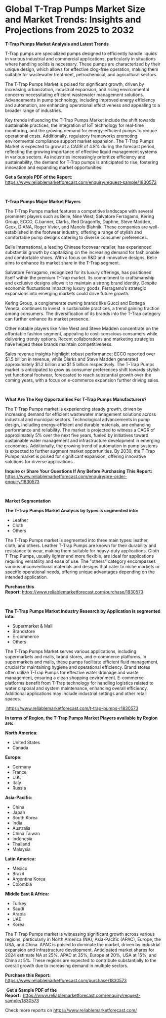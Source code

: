 <p><h1>Global T-Trap Pumps Market Size and Market Trends: Insights and Projections from 2025 to 2032</h1></p><p><strong>T-Trap Pumps Market Analysis and Latest Trends</strong></p>
<p><p>T-Trap pumps are specialized pumps designed to efficiently handle liquids in various industrial and commercial applications, particularly in situations where handling solids is necessary. These pumps are characterized by their unique design, which allows for effective clog-free operation, making them suitable for wastewater treatment, petrochemical, and agricultural sectors. </p><p>The T-Trap Pumps Market is poised for significant growth, driven by increasing urbanization, industrial expansion, and rising environmental concerns necessitating efficient wastewater management solutions. Advancements in pump technology, including improved energy efficiency and automation, are enhancing operational effectiveness and appealing to a broader range of industries. </p><p>Key trends influencing the T-Trap Pumps Market include the shift towards sustainable practices, the integration of IoT technology for real-time monitoring, and the growing demand for energy-efficient pumps to reduce operational costs. Additionally, regulatory frameworks promoting environmental compliance support market expansion. The T-Trap Pumps Market is expected to grow at a CAGR of 4.8% during the forecast period, reflecting the growing importance of effective liquid management systems in various sectors. As industries increasingly prioritize efficiency and sustainability, the demand for T-Trap pumps is anticipated to rise, fostering innovation and expanding market opportunities.</p></p>
<p><strong>Get a Sample PDF of the Report:&nbsp;</strong> <a href="https://www.reliablemarketforecast.com/enquiry/request-sample/1830573?utm_campaign=2479&utm_medium=2&utm_source=Github&utm_content=ia&utm_term=05042025&utm_id=t-trap-pumps">https://www.reliablemarketforecast.com/enquiry/request-sample/1830573</a></p>
<p>&nbsp;</p>
<p><strong>T-Trap Pumps Major Market Players</strong></p>
<p><p>The T-Trap Pumps market features a competitive landscape with several prominent players such as Belle, Nine West, Salvatore Ferragamo, Kering Group, ECCO, C.banner, Clarks, Red Dragonfly, Daphne, Steve Madden, Geox, DIANA, Roger Vivier, and Manolo Blahnik. These companies are well-established in the footwear industry, offering a range of stylish and comfortable pump designs catering to diverse consumer preferences.</p><p>Belle International, a leading Chinese footwear retailer, has experienced substantial growth by capitalizing on the increasing demand for fashionable and comfortable shoes. With a focus on R&D and innovative designs, Belle aims to enhance its market share in the T-Trap segment.</p><p>Salvatore Ferragamo, recognized for its luxury offerings, has positioned itself within the premium T-Trap market. Its commitment to craftsmanship and exclusive designs allows it to maintain a strong brand identity. Despite economic fluctuations impacting luxury goods, Ferragamo’s strategic expansions into emerging markets could drive future growth.</p><p>Kering Group, a conglomerate owning brands like Gucci and Bottega Veneta, continues to invest in sustainable practices, a trend gaining traction among consumers. The diversification of its brands into the T-Trap category can further enhance its market presence.</p><p>Other notable players like Nine West and Steve Madden concentrate on the affordable fashion segment, appealing to cost-conscious consumers while delivering trendy options. Recent collaborations and marketing strategies have helped these brands maintain competitiveness.</p><p>Sales revenue insights highlight robust performance: ECCO reported over $1.5 billion in revenue, while Clarks and Steve Madden generated approximately $1.2 billion and $1.5 billion respectively. The T-Trap Pumps market is anticipated to grow as consumer preferences shift towards stylish yet functional footwear, forecasted to reach substantial growth over the coming years, with a focus on e-commerce expansion further driving sales.</p></p>
<p>&nbsp;</p>
<p><strong>What Are The Key Opportunities For T-Trap Pumps Manufacturers?</strong></p>
<p><p>The T-Trap Pumps market is experiencing steady growth, driven by increasing demand for efficient wastewater management solutions across industrial and municipal sectors. Technological advancements in pump design, including energy-efficient and durable materials, are enhancing performance and reliability. The market is projected to witness a CAGR of approximately 5% over the next five years, fueled by initiatives toward sustainable water management and infrastructure development in emerging economies. Additionally, the growing trend of automation in pump systems is expected to further augment market opportunities. By 2030, the T-Trap Pumps market is poised for significant expansion, offering innovative solutions for diverse applications.</p></p>
<p><strong>Inquire or Share Your Questions If Any Before Purchasing This Report:</strong> <a href="https://www.reliablemarketforecast.com/enquiry/pre-order-enquiry/1830573?utm_campaign=2479&utm_medium=2&utm_source=Github&utm_content=ia&utm_term=05042025&utm_id=t-trap-pumps">https://www.reliablemarketforecast.com/enquiry/pre-order-enquiry/1830573</a></p>
<p>&nbsp;</p>
<p><strong>Market Segmentation</strong></p>
<p><strong>The T-Trap Pumps Market Analysis by types is segmented into:</strong></p>
<p><ul><li>Leather</li><li>Cloth</li><li>Others</li></ul></p>
<p><p>The T-Trap Pumps market is segmented into three main types: leather, cloth, and others. Leather T-Trap Pumps are known for their durability and resistance to wear, making them suitable for heavy-duty applications. Cloth T-Trap Pumps, usually lighter and more flexible, are ideal for applications requiring versatility and ease of use. The "others" category encompasses various unconventional materials and designs that cater to niche markets or specific operational needs, offering unique advantages depending on the intended application.</p></p>
<p><strong>Purchase this Report:&nbsp;</strong><a href="https://www.reliablemarketforecast.com/purchase/1830573?utm_campaign=2479&utm_medium=2&utm_source=Github&utm_content=ia&utm_term=05042025&utm_id=t-trap-pumps">https://www.reliablemarketforecast.com/purchase/1830573</a></p>
<p>&nbsp;</p>
<p><strong>The T-Trap Pumps Market Industry Research by Application is segmented into:</strong></p>
<p><ul><li>Supermarket & Mall</li><li>Brandstore</li><li>E-commerce</li><li>Others</li></ul></p>
<p><p>The T-Trap Pumps Market serves various applications, including supermarkets and malls, brand stores, and e-commerce platforms. In supermarkets and malls, these pumps facilitate efficient fluid management, crucial for maintaining hygiene and operational efficiency. Brand stores often utilize T-Trap Pumps for effective water drainage and waste management, ensuring a clean shopping environment. E-commerce platforms benefit from T-Trap technology for handling logistics related to water disposal and system maintenance, enhancing overall efficiency. Additional applications may include industrial settings and other retail spaces.</p></p>
<p><a href="https://www.reliablemarketforecast.com/t-trap-pumps-r1830573?utm_campaign=2479&utm_medium=2&utm_source=Github&utm_content=ia&utm_term=05042025&utm_id=t-trap-pumps">&nbsp;https://www.reliablemarketforecast.com/t-trap-pumps-r1830573</a></p>
<p><strong>In terms of Region, the T-Trap Pumps Market Players available by Region are:</strong></p>
<p>
    <p> <strong> North America: </strong>
        <ul>
            <li>United States</li>
            <li>Canada</li>
        </ul>
        </p> 
    <p> <strong> Europe: </strong>
        <ul>
            <li>Germany</li>
            <li>France</li>
            <li>U.K.</li>
            <li>Italy</li>
            <li>Russia</li>
        </ul>
        </p> 
    <p> <strong> Asia-Pacific: </strong>
        <ul>
            <li>China</li>
            <li>Japan</li>
            <li>South Korea</li>
            <li>India</li>
            <li>Australia</li>
            <li>China Taiwan</li>
            <li>Indonesia</li>
            <li>Thailand</li>
            <li>Malaysia</li>
        </ul>
        </p> 
    <p> <strong> Latin America: </strong>
        <ul>
            <li>Mexico</li>
            <li>Brazil</li>
            <li>Argentina Korea</li>
            <li>Colombia</li>
        </ul>
        </p> 
    <p> <strong> Middle East & Africa: </strong>
        <ul>
            <li>Turkey</li>
            <li>Saudi</li>
            <li>Arabia</li>
            <li>UAE</li>
            <li>Korea</li>
        </ul>
    </p>
    </p>
<p><p>The T-Trap Pumps market is witnessing significant growth across various regions, particularly in North America (NA), Asia-Pacific (APAC), Europe, the USA, and China. APAC is poised to dominate the market, driven by industrial expansion and infrastructure development. Anticipated market shares for 2024 estimate NA at 25%, APAC at 35%, Europe at 20%, USA at 15%, and China at 5%. These regions are expected to contribute substantially to the overall growth due to increasing demand in multiple sectors.</p></p>
<p><strong>Purchase this Report: </strong><a href="https://www.reliablemarketforecast.com/purchase/1830573?utm_campaign=2479&utm_medium=2&utm_source=Github&utm_content=ia&utm_term=05042025&utm_id=t-trap-pumps">https://www.reliablemarketforecast.com/purchase/1830573</a></p>
<p>&nbsp;<strong>Get a Sample PDF of the Report:&nbsp;&nbsp;</strong><a href="https://www.reliablemarketforecast.com/enquiry/request-sample/1830573?utm_campaign=2479&utm_medium=2&utm_source=Github&utm_content=ia&utm_term=05042025&utm_id=t-trap-pumps">https://www.reliablemarketforecast.com/enquiry/request-sample/1830573</a></p>
<p><strong></strong></p>
<p>Check more reports on <a href="https://www.reliablemarketforecast.com/?utm_campaign=2479&utm_medium=2&utm_source=Github&utm_content=ia&utm_term=05042025&utm_id=t-trap-pumps">https://www.reliablemarketforecast.com/</a></p>